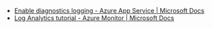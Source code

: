 - [Enable diagnostics logging - Azure App Service | Microsoft Docs](https://docs.microsoft.com/en-us/azure/app-service/troubleshoot-diagnostic-logs)
- [Log Analytics tutorial - Azure Monitor | Microsoft Docs](https://docs.microsoft.com/en-us/azure/azure-monitor/logs/log-analytics-tutorial)
